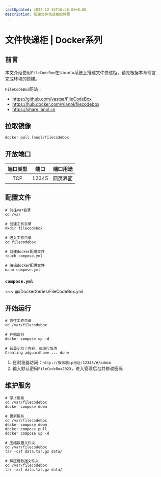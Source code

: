 ```yaml
---
lastUpdated: 2024-12-15T16:36:00+8:00
description: 搭建文件快递柜的教程
---
```


# 文件快递柜 | Docker系列

## 前言

本文介绍使用`FileCodeBox`在Ubuntu系统上搭建文件快递柜，请先根据本章前言完成环境的搭建。

`FileCodeBox`网站：

- <https://github.com/vastsa/FileCodeBox>
- <https://hub.docker.com/r/lanol/filecodebox>
- <https://share.lanol.cn>

## 拉取镜像

```bash
docker pull lanol/filecodebox
```

## 开放端口

| 端口类型 | 端口  | 端口用途 |
| :------: | :---: | :------: |
|   TCP    | 12345 | 网页界面 |

## 配置文件

```shell
# 前往var目录
cd /var

# 创建工作目录
mkdir filecodebox

# 进入工作目录
cd filecodebox

# 创建docker配置文件
touch compose.yml

# 编辑docker配置文件
nano compose.yml
```

### `compose.yml`

<<< @/DockerSeries/FileCodeBox.yml

## 开始运行

```shell
# 前往工作目录
cd /var/filecodebox

# 开始运行
docker compose up -d

# 若显示以下内容，则运行成功
Creating adguardhome ... done
```

1. 在浏览器访问：`http://服务器ip地址:12345/#/admin`
2. 输入默认密码`FileCodeBox2023`，进入管理后台并修改密码

## 维护服务

```shell
# 停止服务
cd /var/filecodebox
docker compose down

# 更新服务
cd /var/filecodebox
docker compose down
docker compose pull
docker compose up -d

# 压缩数据文件夹
cd /var/filecodebox
tar -czf data.tar.gz data/

# 解压缩数据文件夹
cd /var/filecodebox
tar -xzf data.tar.gz data/
```
